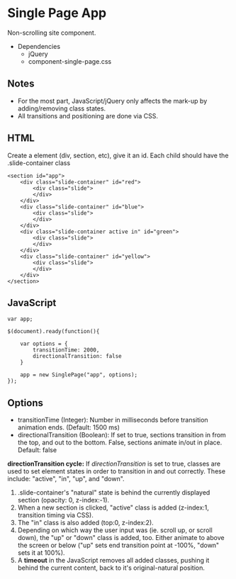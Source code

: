 # Single Page App
Non-scrolling site component.

* Dependencies
	* jQuery
	* component-single-page.css

## Notes
* For the most part, JavaScript/jQuery only affects the mark-up by adding/removing class states.
* All transitions and positioning are done via CSS.

## HTML
Create a element (div, section, etc), give it an id. Each child should have the .slide-container class

```
<section id="app">
	<div class="slide-container" id="red">
		<div class="slide">
		</div>
	</div>
	<div class="slide-container" id="blue">
		<div class="slide">	
		</div>
	</div>
	<div class="slide-container active in" id="green">
		<div class="slide">	
		</div>
	</div>
	<div class="slide-container" id="yellow">
		<div class="slide">	
		</div>
	</div>
</section>
```


## JavaScript
```
var app;

$(document).ready(function(){

	var options = {
		transitionTime: 2000,
		directionalTransition: false
	}

	app = new SinglePage("app", options);
});
```

## Options
* transitionTime (Integer): Number in milliseconds before transition animation ends. (Default: 1500 ms)
* directionalTransition (Boolean): If set to true, sections transition in from the top, and out to the bottom. False, sections animate in/out in place. Default: false 

**directionTransition cycle:**
If *directionTransition* is set to true, classes are used to set element states in order to transition in and out correctly. These include: "active", "in", "up", and "down".

1) .slide-container's "natural" state is behind the currently displayed section (opacity: 0, z-index:-1).
2) When a new section is clicked, "active" class is added (z-index:1, transition timing via CSS).
3) The "in" class is also added (top:0, z-index:2).
4) Depending on which way the user input was (ie. scroll up, or scroll down), the "up" or "down" class is added, too. Either animate to above the screen or below ("up" sets end transition point at -100%, "down" sets it at 100%).
5) A **timeout** in the JavaScript removes all added classes, pushing it behind the current content, back to it's original-natural position.













